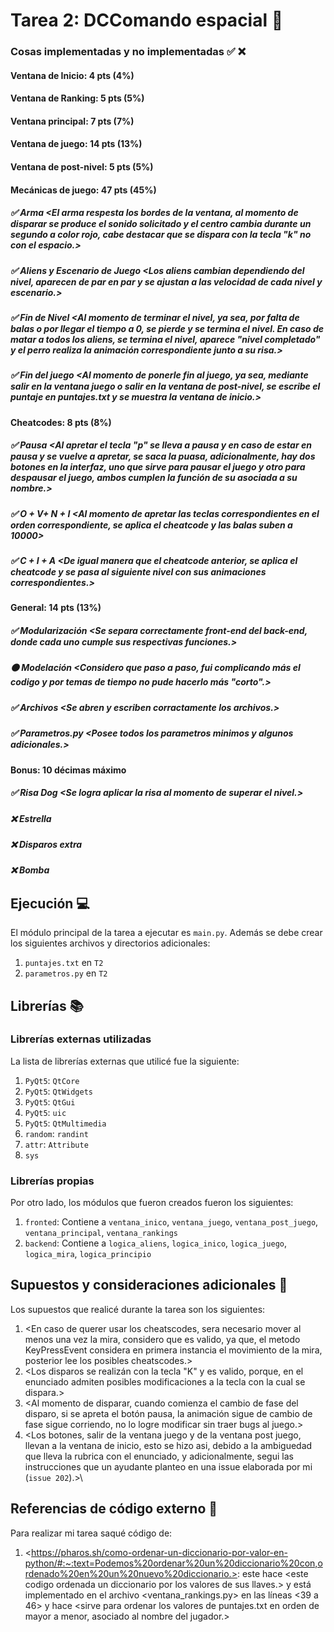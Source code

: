 # Tarea 2: DCComando espacial :school_satchel:

### Cosas implementadas y no implementadas :white_check_mark: :x:

#### Ventana de Inicio: 4 pts (4%)
#### Ventana de Ranking: 5 pts (5%)
#### Ventana principal: 7 pts (7%)
#### Ventana de juego: 14 pts (13%)
#### Ventana de post-nivel: 5 pts (5%)
#### Mecánicas de juego: 47 pts (45%)
##### ✅ Arma <El arma respesta los bordes de la ventana, al momento de disparar se produce el sonido solicitado y el centro cambia durante un segundo a color rojo, cabe destacar que se dispara con la tecla "k" no con el espacio.\>
##### ✅ Aliens y Escenario de Juego <Los aliens cambian dependiendo del nivel, aparecen de par en par y se ajustan a las velocidad de cada nivel y escenario.\>
##### ✅ Fin de Nivel <Al momento de terminar el nivel, ya sea, por falta de balas o por llegar el tiempo a 0, se pierde y se termina el nivel. En caso de matar a todos los aliens, se termina el nivel, aparece "nivel completado" y el perro realiza la animación correspondiente junto a su risa.\>
##### ✅ Fin del juego <Al momento de ponerle fin al juego, ya sea, mediante salir en la ventana juego o salir en la ventana de post-nivel, se escribe el puntaje en puntajes.txt y se muestra la ventana de inicio.\>
#### Cheatcodes: 8 pts (8%) 
##### ✅ Pausa <Al apretar el tecla "p" se lleva a pausa y en caso de estar en pausa y se vuelve a apretar, se saca la puasa, adicionalmente, hay dos botones en la interfaz, uno que sirve para pausar el juego y otro para despausar el juego, ambos cumplen la función de su asociada a su nombre.\>
##### ✅ O + V+ N + I <Al momento de apretar las teclas correspondientes en el orden correspondiente, se aplica el cheatcode y las balas suben a 10000\>
##### ✅  C + I + A <De igual manera que el cheatcode anterior, se aplica el cheatcode y se pasa al siguiente nivel con sus animaciones correspondientes.\>
#### General: 14 pts (13%)
##### ✅ Modularización <Se separa correctamente front-end del back-end, donde cada uno cumple sus respectivas funciones.\>
##### 🟠 Modelación <Considero que paso a paso, fui complicando más el codigo y por temas de tiempo no pude hacerlo más "corto".\>
##### ✅ Archivos  <Se abren y escriben corractamente los archivos.\>
##### ✅ Parametros.py <Posee todos los parametros minimos y algunos adicionales.\>
#### Bonus: 10 décimas máximo
##### ✅ Risa Dog <Se logra aplicar la risa al momento de superar el nivel.\>
##### ❌ Estrella
##### ❌ Disparos extra
##### ❌ Bomba
## Ejecución :computer:
El módulo principal de la tarea a ejecutar es  ```main.py```. Además se debe crear los siguientes archivos y directorios adicionales:
1. ```puntajes.txt``` en ```T2```
2. ```parametros.py``` en ```T2```


## Librerías :books:
### Librerías externas utilizadas
La lista de librerías externas que utilicé fue la siguiente:

1. ```PyQt5```: ```QtCore```
2. ```PyQt5```: ```QtWidgets```
3. ```PyQt5```: ```QtGui```
4. ```PyQt5```: ```uic```
5. ```PyQt5```: ```QtMultimedia```
6. ```random```: ```randint```
7. ```attr```: ```Attribute```
8. ```sys```


### Librerías propias
Por otro lado, los módulos que fueron creados fueron los siguientes:

1. ```fronted```: Contiene a ```ventana_inico```, ```ventana_juego```, ```ventana_post_juego```, ```ventana_principal```, ```ventana_rankings```
2. ```backend```: Contiene a ```logica_aliens```, ```logica_inico```, ```logica_juego```, ```logica_mira```, ```logica_principio```

## Supuestos y consideraciones adicionales :thinking:
Los supuestos que realicé durante la tarea son los siguientes:

1. <En caso de querer usar los cheatscodes, sera necesario mover al menos una vez la mira, considero que es valido, ya que, el metodo KeyPressEvent considera en primera instancia el movimiento de la mira, posterior lee los posibles cheatscodes.> 
2. <Los disparos se realizán con la tecla "K"  y es valido, porque, en el enunciado admiten posibles modificaciones a la tecla con la cual se dispara.\>
3. <Al momento de disparar, cuando comienza el cambio de fase del disparo, si se apreta el botón pausa, la animación sigue de cambio de fase sigue corriendo, no lo logre modificar sin traer bugs al juego.>
4. <Los botones, salir de la ventana juego y de la ventana post juego, llevan a la ventana de inicio, esto se hizo asi, debido a la ambiguedad que lleva la rubrica con el enunciado, y adicionalmente, segui las instrucciones que un ayudante planteo en una issue elaborada por mi (```issue 202```).>\ 

## Referencias de código externo :book:

Para realizar mi tarea saqué código de:
1. \<https://pharos.sh/como-ordenar-un-diccionario-por-valor-en-python/#:~:text=Podemos%20ordenar%20un%20diccionario%20con,ordenado%20en%20un%20nuevo%20diccionario.>: este hace \<este codigo ordenada un diccionario por los valores de sus llaves.> y está implementado en el archivo <ventana_rankings.py> en las líneas <39 a 46> y hace <sirve para ordenar los valores de puntajes.txt en orden de mayor a menor, asociado al nombre del jugador.>



